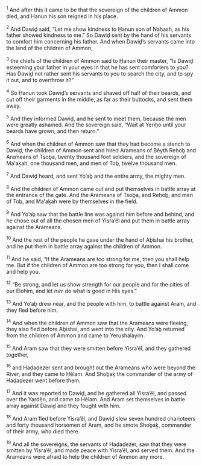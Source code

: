 <sup>1</sup> And after this it came to be that the sovereign of the children of Ammon died, and Ḥanun his son reigned in his place.

<sup>2</sup> And Dawiḏ said, “Let me show kindness to Ḥanun son of Naḥash, as his father showed kindness to me.” So Dawiḏ sent by the hand of his servants to comfort him concerning his father. And when Dawiḏ’s servants came into the land of the children of Ammon,

<sup>3</sup> the chiefs of the children of Ammon said to Ḥanun their master, “Is Dawiḏ esteeming your father in your eyes in that he has sent comforters to you? Has Dawiḏ not rather sent his servants to you to search the city, and to spy it out, and to overthrow it?”

<sup>4</sup> So Ḥanun took Dawiḏ’s servants and shaved off half of their beards, and cut off their garments in the middle, as far as their buttocks, and sent them away.

<sup>5</sup> And they informed Dawiḏ, and he sent to meet them, because the men were greatly ashamed. And the sovereign said, “Wait at Yeriḥo until your beards have grown, and then return.”

<sup>6</sup> And when the children of Ammon saw that they had become a stench to Dawiḏ, the children of Ammon sent and hired Arameans of Bĕyth Reḥoḇ and Arameans of Tsoḇa, twenty thousand foot soldiers, and the sovereign of Ma‛aḵah, one thousand men, and men of Toḇ, twelve thousand men.

<sup>7</sup> And Dawiḏ heard, and sent Yo’aḇ and the entire army, the mighty men.

<sup>8</sup> And the children of Ammon came out and put themselves in battle array at the entrance of the gate. And the Arameans of Tsoḇa, and Reḥoḇ, and men of Toḇ, and Ma‛aḵah were by themselves in the field.

<sup>9</sup> And Yo’aḇ saw that the battle line was against him before and behind, and he chose out of all the chosen men of Yisra’ĕl and put them in battle array against the Arameans.

<sup>10</sup> And the rest of the people he gave under the hand of Aḇishai his brother, and he put them in battle array against the children of Ammon.

<sup>11</sup> And he said, “If the Arameans are too strong for me, then you shall help me. But if the children of Ammon are too strong for you, then I shall come and help you.

<sup>12</sup> “Be strong, and let us show strength for our people and for the cities of our Elohim, and let יהוה do what is good in His eyes.”

<sup>13</sup> And Yo’aḇ drew near, and the people with him, to battle against Aram, and they fled before him.

<sup>14</sup> And when the children of Ammon saw that the Arameans were fleeing, they also fled before Aḇishai, and went into the city. And Yo’aḇ returned from the children of Ammon and came to Yerushalayim.

<sup>15</sup> And Aram saw that they were smitten before Yisra’ĕl, and they gathered together,

<sup>16</sup> and Haḏaḏezer sent and brought out the Arameans who were beyond the River, and they came to Ḥĕlam. And Shoḇaḵ the commander of the army of Haḏaḏezer went before them.

<sup>17</sup> And it was reported to Dawiḏ, and he gathered all Yisra’ĕl, and passed over the Yardĕn, and came to Ḥĕlam. And Aram set themselves in battle array against Dawiḏ and they fought with him.

<sup>18</sup> And Aram fled before Yisra’ĕl, and Dawiḏ slew seven hundred charioteers and forty thousand horsemen of Aram, and he smote Shoḇaḵ, commander of their army, who died there.

<sup>19</sup> And all the sovereigns, the servants of Haḏaḏezer, saw that they were smitten by Yisra’ĕl, and made peace with Yisra’ĕl, and served them. And the Arameans were afraid to help the children of Ammon any more.

